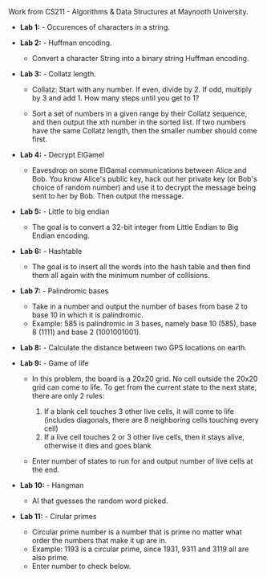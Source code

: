 Work from CS211 - Algorithms & Data Structures at Maynooth University.


* **Lab 1:** - Occurences of characters in a string.

* **Lab 2:** - Huffman encoding.

    * Convert a character String into a binary string Huffman encoding.

* **Lab 3:** - Collatz length.

    * Collatz: Start with any number. If even, divide by 2. If odd, multiply by 3 and add 1. How many steps until you get to 1?

    * Sort a set of numbers in a given range by their Collatz sequence, and then output the xth number in the sorted list. If two numbers have the same Collatz length, then the smaller number should come first.
  
* **Lab 4:** - Decrypt ElGamel

    * Eavesdrop on some ElGamal communications between Alice and Bob. You know Alice's public key, hack out her private key (or Bob's choice of random number) and use it to decrypt the message being sent to her by Bob. Then output the message.

* **Lab 5:** - Little to big endian

    * The goal is to convert a 32-bit integer from Little Endian to Big Endian encoding.

* **Lab 6:** - Hashtable

    * The goal is to insert all the words into the hash table and then find them all again with the minimum number of collisions.

* **Lab 7:** - Palindromic bases

    * Take in a number and output the number of bases from base 2 to base 10 in which it is palindromic.
    * Example: 585 is palindromic in 3 bases, namely base 10 (585), base 8 (1111) and base 2 (1001001001).

* **Lab 8:** -  Calculate the distance between two GPS locations on earth.

* **Lab 9:** - Game of life

    * In this problem, the board is a 20x20 grid. No cell outside the 20x20 grid can come to life. To get from the current state to the next state, there are only 2 rules:
        1. If a blank cell touches 3 other live cells, it will come to life (includes diagonals, there are 8 neighboring cells touching every cell)
        2. If a live cell touches 2 or 3 other live cells, then it stays alive, otherwise it dies and goes blank

    * Enter number of states to run for and output number of live cells at the end.

* **Lab 10:** - Hangman

    * AI that guesses the random word picked.

* **Lab 11:** - Cirular primes
    * Circular prime number is a number that is prime no matter what order the numbers that make it up are in.
    * Example: 1193 is a circular prime, since 1931, 9311 and 3119 all are also prime.
    * Enter number to check below.
